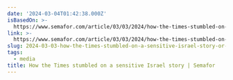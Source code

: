 ```yaml
---
date: '2024-03-04T01:42:38.000Z'
isBasedOn: >-
  https://www.semafor.com/article/03/03/2024/how-the-times-stumbled-on-a-sensitive-israel-story
link: >-
  https://www.semafor.com/article/03/03/2024/how-the-times-stumbled-on-a-sensitive-israel-story
slug: 2024-03-03-how-the-times-stumbled-on-a-sensitive-israel-story-or-semafor
tags:
  - media
title: How the Times stumbled on a sensitive Israel story | Semafor
---
```


